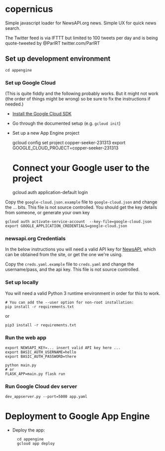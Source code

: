 # copernicus

Simple javascript loader for NewsAPI.org news. Simple UX for quick news search.

The Twitter feed is via IFTTT but limited to 100 tweets per day and is
being quote-tweeted by @ParlRT twitter.com/ParlRT


## Set up development environment

    cd appengine


### Set up Google Cloud

(This is quite fiddly and the following probably works. But it might
not work (the order of things might be wrong) so be sure to fix the
instructions if needed.)

- [Install the Google Cloud SDK](https://cloud.google.com/sdk/install)
- Go through the documented setup (e.g. `gcloud init`)
- Set up a new App Engine project

    gcloud config set project copper-seeker-231313
    export GOOGLE_CLOUD_PROJECT=copper-seeker-231313

    # Connect your Google user to the project
    gcloud auth application-default login

Copy the `google-cloud.json.example` file to `google-cloud.json` and
change the ... bits. This file is not source controlled. You should
get the key details from someone, or generate your own key

    gcloud auth activate-service-account  --key-file=google-cloud.json
    export GOOGLE_APPLICATION_CREDENTIALS=google-cloud.json


### newsapi.org Credentials

In the below instructions you will need a valid API key for
[NewsAPI](https://newsapi.org), which can be obtained from the site,
or get the one we're using.

Copy the `creds.yaml.example` file to `creds.yaml` and change the
username/pass, and the api key. This file is not source controlled.


### Set up locally

You will need a valid Python 3 runtime environment in order for this
to work.

    # You can add the --user option for non-root installation:
    pip install -r requirements.txt

or

    pip3 install -r requirements.txt


### Run the web app

    export NEWSAPI_KEY=... insert valid API key here ...
    export BASIC_AUTH_USERNAME=hello
    export BASIC_AUTH_PASSWORD=there

    python main.py
    # or
    FLASK_APP=main.py flask run


### Run Google Cloud dev server

    dev_appserver.py --port=5000 app.yaml



# Deployment to Google App Engine

- Deploy the app:

        cd appengine
        gcloud app deploy
